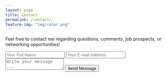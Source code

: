 ```yaml
---
layout: page
title: Contact
permalink: /contact/
feature-img: "img/color.png"
---
```


Feel free to contact me regarding questions, comments, job prospects, or networking opportunities!

<form action="https://getsimpleform.com/messages?form_api_token=41df173ca0974dbc7fc96945d75af7a7" method="post">
  <!-- the redirect_to is optional, the form will redirect to the referrer on submission -->
  <input type='hidden' name='redirect_to' value='https://dhelmick103.github.io/thank-you' />
  <input type='text' name='name' placeholder='Your Full Name' />
  <input type='email' name='email' placeholder='Your E-mail Address' />
  <textarea name='message' placeholder='Write your message ...'></textarea>
  <input type='submit' value='Send Message' />
</form>
